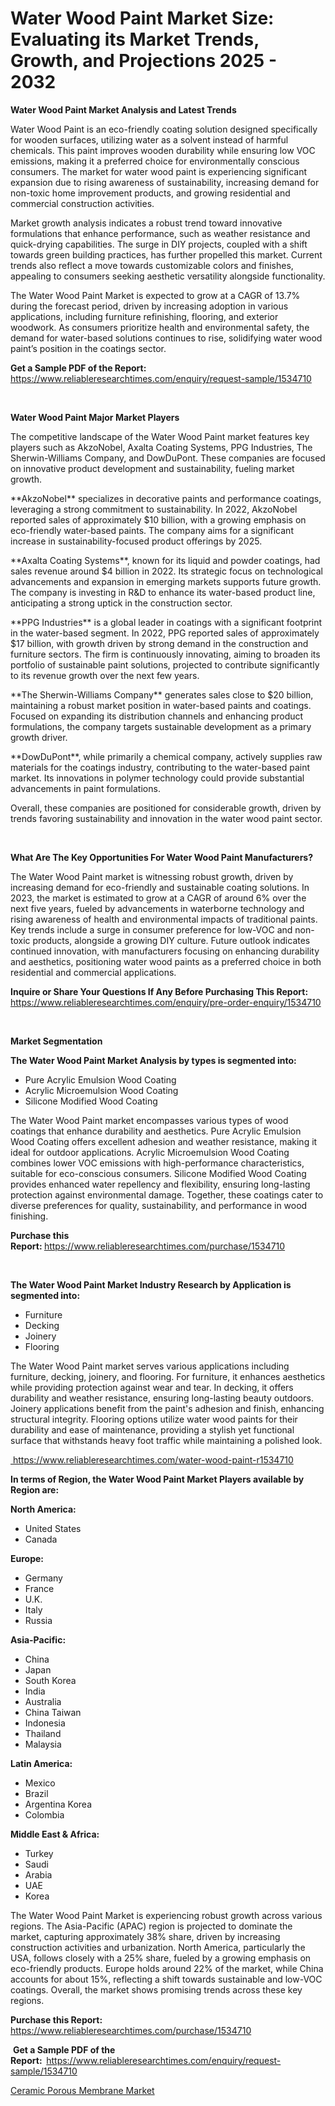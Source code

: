<p><h1>Water Wood Paint Market Size: Evaluating its Market Trends, Growth, and Projections 2025 - 2032</h1></p><p><strong>Water Wood Paint Market Analysis and Latest Trends</strong></p>
<p><p>Water Wood Paint is an eco-friendly coating solution designed specifically for wooden surfaces, utilizing water as a solvent instead of harmful chemicals. This paint improves wooden durability while ensuring low VOC emissions, making it a preferred choice for environmentally conscious consumers. The market for water wood paint is experiencing significant expansion due to rising awareness of sustainability, increasing demand for non-toxic home improvement products, and growing residential and commercial construction activities.</p><p>Market growth analysis indicates a robust trend toward innovative formulations that enhance performance, such as weather resistance and quick-drying capabilities. The surge in DIY projects, coupled with a shift towards green building practices, has further propelled this market. Current trends also reflect a move towards customizable colors and finishes, appealing to consumers seeking aesthetic versatility alongside functionality.</p><p>The Water Wood Paint Market is expected to grow at a CAGR of 13.7% during the forecast period, driven by increasing adoption in various applications, including furniture refinishing, flooring, and exterior woodwork. As consumers prioritize health and environmental safety, the demand for water-based solutions continues to rise, solidifying water wood paint’s position in the coatings sector.</p></p>
<p><strong>Get a Sample PDF of the Report:&nbsp;</strong> <a href="https://www.reliableresearchtimes.com/enquiry/request-sample/1534710?utm_campaign=2006&utm_medium=2&utm_source=Github&utm_content=ia&utm_term=02022025&utm_id=water-wood-paint">https://www.reliableresearchtimes.com/enquiry/request-sample/1534710</a></p>
<p>&nbsp;</p>
<p><strong>Water Wood Paint Major Market Players</strong></p>
<p><p>The competitive landscape of the Water Wood Paint market features key players such as AkzoNobel, Axalta Coating Systems, PPG Industries, The Sherwin-Williams Company, and DowDuPont. These companies are focused on innovative product development and sustainability, fueling market growth.</p><p>**AkzoNobel** specializes in decorative paints and performance coatings, leveraging a strong commitment to sustainability. In 2022, AkzoNobel reported sales of approximately $10 billion, with a growing emphasis on eco-friendly water-based paints. The company aims for a significant increase in sustainability-focused product offerings by 2025.</p><p>**Axalta Coating Systems**, known for its liquid and powder coatings, had sales revenue around $4 billion in 2022. Its strategic focus on technological advancements and expansion in emerging markets supports future growth. The company is investing in R&D to enhance its water-based product line, anticipating a strong uptick in the construction sector.</p><p>**PPG Industries** is a global leader in coatings with a significant footprint in the water-based segment. In 2022, PPG reported sales of approximately $17 billion, with growth driven by strong demand in the construction and furniture sectors. The firm is continuously innovating, aiming to broaden its portfolio of sustainable paint solutions, projected to contribute significantly to its revenue growth over the next few years.</p><p>**The Sherwin-Williams Company** generates sales close to $20 billion, maintaining a robust market position in water-based paints and coatings. Focused on expanding its distribution channels and enhancing product formulations, the company targets sustainable development as a primary growth driver.</p><p>**DowDuPont**, while primarily a chemical company, actively supplies raw materials for the coatings industry, contributing to the water-based paint market. Its innovations in polymer technology could provide substantial advancements in paint formulations.</p><p>Overall, these companies are positioned for considerable growth, driven by trends favoring sustainability and innovation in the water wood paint sector.</p></p>
<p>&nbsp;</p>
<p><strong>What Are The Key Opportunities For Water Wood Paint Manufacturers?</strong></p>
<p><p>The Water Wood Paint market is witnessing robust growth, driven by increasing demand for eco-friendly and sustainable coating solutions. In 2023, the market is estimated to grow at a CAGR of around 6% over the next five years, fueled by advancements in waterborne technology and rising awareness of health and environmental impacts of traditional paints. Key trends include a surge in consumer preference for low-VOC and non-toxic products, alongside a growing DIY culture. Future outlook indicates continued innovation, with manufacturers focusing on enhancing durability and aesthetics, positioning water wood paints as a preferred choice in both residential and commercial applications.</p></p>
<p><strong>Inquire or Share Your Questions If Any Before Purchasing This Report:</strong> <a href="https://www.reliableresearchtimes.com/enquiry/pre-order-enquiry/1534710?utm_campaign=2006&utm_medium=2&utm_source=Github&utm_content=ia&utm_term=02022025&utm_id=water-wood-paint">https://www.reliableresearchtimes.com/enquiry/pre-order-enquiry/1534710</a></p>
<p>&nbsp;</p>
<p><strong>Market Segmentation</strong></p>
<p><strong>The Water Wood Paint Market Analysis by types is segmented into:</strong></p>
<p><ul><li>Pure Acrylic Emulsion Wood Coating</li><li>Acrylic Microemulsion Wood Coating</li><li>Silicone Modified Wood Coating</li></ul></p>
<p><p>The Water Wood Paint market encompasses various types of wood coatings that enhance durability and aesthetics. Pure Acrylic Emulsion Wood Coating offers excellent adhesion and weather resistance, making it ideal for outdoor applications. Acrylic Microemulsion Wood Coating combines lower VOC emissions with high-performance characteristics, suitable for eco-conscious consumers. Silicone Modified Wood Coating provides enhanced water repellency and flexibility, ensuring long-lasting protection against environmental damage. Together, these coatings cater to diverse preferences for quality, sustainability, and performance in wood finishing.</p></p>
<p><strong>Purchase this Report:&nbsp;</strong><a href="https://www.reliableresearchtimes.com/purchase/1534710?utm_campaign=2006&utm_medium=2&utm_source=Github&utm_content=ia&utm_term=02022025&utm_id=water-wood-paint">https://www.reliableresearchtimes.com/purchase/1534710</a></p>
<p>&nbsp;</p>
<p><strong>The Water Wood Paint Market Industry Research by Application is segmented into:</strong></p>
<p><ul><li>Furniture</li><li>Decking</li><li>Joinery</li><li>Flooring</li></ul></p>
<p><p>The Water Wood Paint market serves various applications including furniture, decking, joinery, and flooring. For furniture, it enhances aesthetics while providing protection against wear and tear. In decking, it offers durability and weather resistance, ensuring long-lasting beauty outdoors. Joinery applications benefit from the paint's adhesion and finish, enhancing structural integrity. Flooring options utilize water wood paints for their durability and ease of maintenance, providing a stylish yet functional surface that withstands heavy foot traffic while maintaining a polished look.</p></p>
<p><a href="https://www.reliableresearchtimes.com/water-wood-paint-r1534710?utm_campaign=2006&utm_medium=2&utm_source=Github&utm_content=ia&utm_term=02022025&utm_id=water-wood-paint">&nbsp;https://www.reliableresearchtimes.com/water-wood-paint-r1534710</a></p>
<p><strong>In terms of Region, the Water Wood Paint Market Players available by Region are:</strong></p>
<p>
    <p> <strong> North America: </strong>
        <ul>
            <li>United States</li>
            <li>Canada</li>
        </ul>
        </p> 
    <p> <strong> Europe: </strong>
        <ul>
            <li>Germany</li>
            <li>France</li>
            <li>U.K.</li>
            <li>Italy</li>
            <li>Russia</li>
        </ul>
        </p> 
    <p> <strong> Asia-Pacific: </strong>
        <ul>
            <li>China</li>
            <li>Japan</li>
            <li>South Korea</li>
            <li>India</li>
            <li>Australia</li>
            <li>China Taiwan</li>
            <li>Indonesia</li>
            <li>Thailand</li>
            <li>Malaysia</li>
        </ul>
        </p> 
    <p> <strong> Latin America: </strong>
        <ul>
            <li>Mexico</li>
            <li>Brazil</li>
            <li>Argentina Korea</li>
            <li>Colombia</li>
        </ul>
        </p> 
    <p> <strong> Middle East & Africa: </strong>
        <ul>
            <li>Turkey</li>
            <li>Saudi</li>
            <li>Arabia</li>
            <li>UAE</li>
            <li>Korea</li>
        </ul>
    </p>
    </p>
<p><p>The Water Wood Paint Market is experiencing robust growth across various regions. The Asia-Pacific (APAC) region is projected to dominate the market, capturing approximately 38% share, driven by increasing construction activities and urbanization. North America, particularly the USA, follows closely with a 25% share, fueled by a growing emphasis on eco-friendly products. Europe holds around 22% of the market, while China accounts for about 15%, reflecting a shift towards sustainable and low-VOC coatings. Overall, the market shows promising trends across these key regions.</p></p>
<p><strong>Purchase this Report: </strong><a href="https://www.reliableresearchtimes.com/purchase/1534710?utm_campaign=2006&utm_medium=2&utm_source=Github&utm_content=ia&utm_term=02022025&utm_id=water-wood-paint">https://www.reliableresearchtimes.com/purchase/1534710</a></p>
<p>&nbsp;<strong>Get a Sample PDF of the Report:&nbsp;&nbsp;</strong><a href="https://www.reliableresearchtimes.com/enquiry/request-sample/1534710?utm_campaign=2006&utm_medium=2&utm_source=Github&utm_content=ia&utm_term=02022025&utm_id=water-wood-paint">https://www.reliableresearchtimes.com/enquiry/request-sample/1534710</a></p>
<p><strong></strong></p>
<p><p><a href="https://github.com/bmorecock/Market-Research-Report-List-5/blob/main/ceramic-porous-membrane-market.md?utm_campaign=2006&utm_medium=2&utm_source=Github&utm_content=ia&utm_term=02022025&utm_id=water-wood-paint">Ceramic Porous Membrane Market</a></p></p>